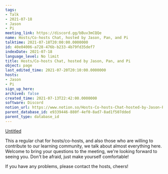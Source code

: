 ```yaml
---
tags:
- Talk
- 2021-07-18
- Jason
- Pi
meeting_link: https://discord.gg/bBuv3mCQQe
name: Hosts/Co-hosts Chat, hosted by Jason, Pan, and Pi
talktime: 2021-07-18T20:00:00.0000000
id: 40e04006-a728-476b-b233-4b79fd35def7
indexDate: 2021-07-18
language_level: No limit
title: Hosts/Co-hosts Chat, hosted by Jason, Pan, and Pi
object: page
last_edited_time: 2021-07-20T20:10:00.0000000
hosts:
- Jason
- Pi
sign_up_here: 
archived: false
created_time: 2021-07-13T22:42:00.0000000
software: Discord
notion_url: https://www.notion.so/Hosts-Co-hosts-Chat-hosted-by-Jason-Pan-and-Pi-40e04006a728476bb2334b79fd35def7
parent_database_id: e9339446-880f-4ef0-8ad7-8ad1f507dded
parent_type: database_id
---
```




[Untitled](https://www.notion.so/d637a27eb33f44cbb92a56c3359cc567)   



This a regular chat for hosts/co-hosts, and also those who are willing to contribute to our learning community, we talk about almost everything here. Welcome to bring your questions to the meeting, we're looking forward to seeing you. Don't be afraid, just make yourself comfortable!

If you have any problems, please contact the hosts, cheers!



